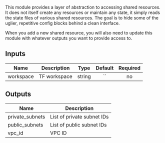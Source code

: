 This module provides a layer of abstraction to accessing shared resources. It does not itself create any resources or maintain any state, it simply reads the state files of various shared resources. The goal is to hide some of the uglier, repetitive config blocks behind a clean interface.

When you add a new shared resource, you will also need to update this module with whatever outputs you want to provide access to.

## Inputs

| Name | Description | Type | Default | Required |
|------|-------------|:----:|:-----:|:-----:|
| workspace | TF workspace | string | `` | no |

## Outputs

| Name | Description |
|------|-------------|
| private\_subnets | List of private subnet IDs |
| public\_subnets | List of public subnet IDs |
| vpc\_id | VPC ID |

